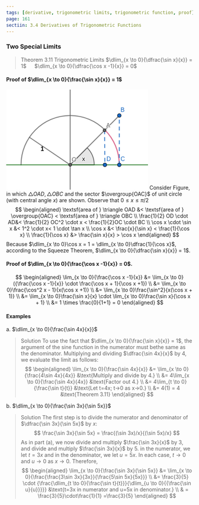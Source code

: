 ```yaml
---
tags: [derivative, trigonometric limits, trigonometric function, proof]
page: 161
sectiin: 3.4 Derivatives of Trigonometric Functions
---
```


### Two Special Limits

>Theorem 3.11 Trigonometric Limits
$\dlim_{x \to 0}{\dfrac{\sin x}{x}} = 1$ &emsp; $\dlim_{x \to 0}{\dfrac{\cos x -1}{x}} = 0$

#### Proof of $\dlim_{x \to 0}{\frac{\sin x}{x}} = 1$
![Graph 1](../assets/theorem0311.png)
Consider Figure, in which $\triangle OAD, \triangle OBC$ and the sector $\overgroup{OAC}$ of unit circle (with central angle $x$) are shown. Observe that $0 \le x \le \pi/2$
$$
\begin{aligned}
\textsf{area of } \triangle OAD &< \textsf{area of } \overgroup{OAC} < \textsf{area of } \triangle OBC \\
\frac{1}{2} OD \cdot AD&< \frac{1}{2} OC^2 \cdot x < \frac{1}{2}OC \cdot BC \\
\cos x \cdot \sin x &< 1^2 \cdot x< 1 \cdot \tan x \\
\cos x &< \frac{x}{\sin x} < \frac{1}{\cos x} \\
\frac{1}{\cos x} &>  \frac{\sin x}{x} > \cos x
\end{aligned}
$$
Because $\dlim_{x \to 0}\cos x = 1 = \dlim_{x \to 0}\dfrac{1}{\cos x}$,  according to the Squeeze Theorem, $\dlim_{x \to 0}{\dfrac{\sin x}{x}} = 1$.

#### Proof of $\dlim_{x \to 0}{\frac{\cos x -1}{x}} = 0$.
$$
\begin{aligned}
\lim_{x \to 0}{\frac{\cos x -1}{x}} &= \lim_{x \to 0}({\frac{\cos x -1}{x}} \cdot \frac{\cos x + 1}{\cos x +1}) \\
&= \lim_{x \to 0}\frac{\cos^2 x - 1}{x(\cos x +1)} \\
&= \lim_{x \to 0}\frac{\sin^2}{x(\cos x + 1)} \\
&= \lim_{x \to 0}\frac{\sin x}{x} \cdot \lim_{x \to 0}\frac{\sin x}{\cos x + 1} \\
&= 1 \times \frac{0}{1+1} = 0
\end{aligned}
$$

#### Examples
a. $\dlim_{x \to 0}{\frac{\sin 4x}{x}}$
>Solution
To use the fact that $\dlim_{x \to 0}{\frac{\sin x}{x}} = 1$, the argument of the sine function in the numerator must bethe same as the denominator. Multiplying and dividing $\dfrac{\sin 4x}{x}$ by 4, we evaluate the limit as follows:
$$
\begin{aligned}
\lim_{x \to 0}{\frac{\sin 4x}{x}}
&= \lim_{x \to 0}{\frac{4\sin 4x}{4x}} &\text{Multiply and divide by 4.} \\
&= 4\lim_{x \to 0}{\frac{\sin 4x}{4x}} &\text{Factor out 4.} \\
&= 4\lim_{t \to 0}{\frac{\sin t}{t}} &\text{Let t=4x; t->0 as x->0.} \\
&= 4(1) = 4 &\text{Theorem 3.11}
\end{aligned}
$$

b. $\dlim_{x \to 0}{\frac{\sin 3x}{\sin 5x}}$
>Solution
The first step is to divide the numerator and denominator of $\dfrac{\sin 3x}{\sin 5x}$ by $x$:
$$
\frac{\sin 3x}{\sin 5x} = \frac{(\sin 3x)/x}{(\sin 5x)/x}
$$
As in part (a), we now divide and multiply $\frac{\sin 3x}{x}$ by $3$, and divide and multiply $\frac{\sin 3x}{x}$ by $5$. in the numerator, we let $t=3x$ and in the denominator, we let $u=5x$. In each case, $t \to 0$ and $u \to 0$ as $x \to 0$. Therefore,
$$
\begin{aligned}
\lim_{x \to 0}{\frac{\sin 3x}{\sin 5x}}
&= \lim_{x \to 0}{\frac{\frac{3\sin 3x}{3x}}{\frac{5\sin 5x}{5x}}} \\
&= \frac{3}{5} \cdot {\frac{\dlim_{t \to 0}{\frac{\sin t}{t}}}{\dlim_{u \to 0}{{\frac{\sin u}{u}}}}} &\text{t=3x in numerator and u=5x in denominator.} \\
& = \frac{3}{5}\cdot\frac{1}{1} =\frac{3}{5}
\end{aligned}
$$
